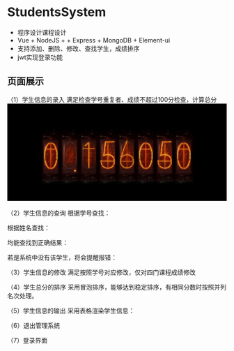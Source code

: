 # StudentsSystem
- 程序设计课程设计
- Vue + NodeJS + + Express + MongoDB + Element-ui
- 支持添加、删除、修改、查找学生，成绩排序
- jwt实现登录功能

## 页面展示
（1）学生信息的录入
满足检查学号重复者、成绩不超过100分检查，计算总分
![image](https://github.com/longsongline/Steins-Gate-Divergence-Meter-Clock-VisitorCounter/raw/main/OVK2VX@NSLC2YR_%7B5WVP%7D%7DQ.png)

（2）学生信息的查询
根据学号查找：

根据姓名查找：

均能查找到正确结果：

若是系统中没有该学生，将会提醒报错：

（3）学生信息的修改
满足按照学号对应修改，仅对四门课程成绩修改

（4）学生总分的排序
采用冒泡排序，能够达到稳定排序，有相同分数时按照并列名次处理。

（5）学生信息的输出
采用表格渲染学生信息：

（6）退出管理系统


（7）登录界面
